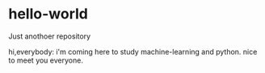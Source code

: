 # hello-world
Just anothoer repository

hi,everybody:
  i'm coming here to study machine-learning and python.
  nice to meet you everyone.
